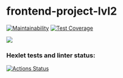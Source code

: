 # frontend-project-lvl2

[![Maintainability](https://api.codeclimate.com/v1/badges/b4393f7efec013d76278/maintainability)](https://codeclimate.com/github/kristalline/test1/maintainability)
[![Test Coverage](https://api.codeclimate.com/v1/badges/d2e878c0642a866796b6/test_coverage)](https://codeclimate.com/github/kristalline/test1/test_coverage)

<a href="https://codeclimate.com/github/kristalline/test1/test_coverage"><img src="https://api.codeclimate.com/v1/badges/d2e878c0642a866796b6/test_coverage" /></a>


### Hexlet tests and linter status:
[![Actions Status](https://github.com/Evoly/frontend-project-lvl2/actions/workflows/hexlet-check.yml/badge.svg)](https://github.com/Evoly/frontend-project-lvl2/actions)
